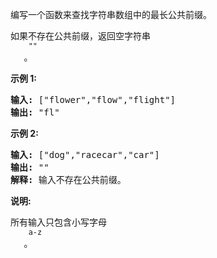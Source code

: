 <html>
 <body>
  <p>
   编写一个函数来查找字符串数组中的最长公共前缀。
  </p>
  <p>
   如果不存在公共前缀，返回空字符串
   <code>
    ""
   </code>
   。
  </p>
  <p>
   <strong>
    示例 1:
   </strong>
  </p>
  <pre><strong>输入: </strong>["flower","flow","flight"]
<strong>输出:</strong> "fl"
</pre>
  <p>
   <strong>
    示例 2:
   </strong>
  </p>
  <pre><strong>输入: </strong>["dog","racecar","car"]
<strong>输出:</strong> ""
<strong>解释:</strong> 输入不存在公共前缀。
</pre>
  <p>
   <strong>
    说明:
   </strong>
  </p>
  <p>
   所有输入只包含小写字母
   <code>
    a-z
   </code>
   。
  </p>
 </body>
</html>
